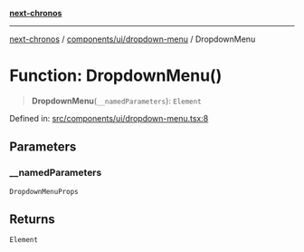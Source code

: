 [**next-chronos**](../../../../README.md)

***

[next-chronos](../../../../README.md) / [components/ui/dropdown-menu](../README.md) / DropdownMenu

# Function: DropdownMenu()

> **DropdownMenu**(`__namedParameters`): `Element`

Defined in: [src/components/ui/dropdown-menu.tsx:8](https://github.com/Bababum95/next-chronos/blob/41860730c8dd12c16699269e1eee86402c8d1a9f/src/components/ui/dropdown-menu.tsx#L8)

## Parameters

### \_\_namedParameters

`DropdownMenuProps`

## Returns

`Element`
